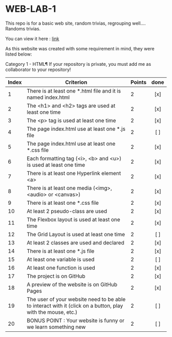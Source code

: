 # WEB-LAB-1

This repo is for a basic web site, random trivias, regrouping well.... Randoms trivias.

You can view it here : [link](https://kumo-chan.github.io/WEB-LAB-1/)

As this website was created with some requirement in mind, they were listed below:

Category 1 - HTML¶
If your repository is private, you must add me as collaborator to your repository!

| Index | Criterion                                                                                                   | Points | done |
|-------|-------------------------------------------------------------------------------------------------------------|--------|:----:|
| 1     | There is at least one *.html file and it is named ìndex.html                                                | 2      | [x]  |
| 2     | The \<h1> and \<h2> tags are used at least one time                                                         | 2      | [x]  |
| 3     | The \<p> tag is used at least one time                                                                      | 2      | [x]  |
| 4     | The page index.html use at least one *.js file                                                              | 2      | [ ]  |
| 5     | The page index.html use at least one *.css file                                                             | 2      | [x]  |
| 6     | Each formatting tag (\<i>, \<b> and \<u>) is used at least one time                                         | 2      | [x]  |
| 7     | There is at least one Hyperlink element \<a>                                                                | 2      | [x]  |
| 8     | There is at least one media (\<img>, \<audio> or \<canvas>)                                                 | 2      | [x]  |
| 9     | There is at least one *.css file                                                                            | 2      | [x]  |
| 10    | At least 2 pseudo-class are used                                                                            | 2      | [x]  |
| 11    | The Flexbox layout is used at least one time                                                                | 2      | [x]  |
| 12    | The Grid Layout is used at least one time                                                                   | 2      | [ ]  |
| 13    | At least 2 classes are used and declared                                                                    | 2      | [x]  |
| 14    | There is at least one *.js file                                                                             | 2      | [x]  |
| 15    | At least one variable is used                                                                               | 2      | [ ]  |
| 16    | At least one function is used                                                                               | 2      | [x]  |
| 17    | The project is on GitHub                                                                                    | 2      | [x]  |
| 18    | A preview of the website is on GitHub Pages                                                                 | 2      | [x]  |
| 19    | The user of your website need to be able to interact with it (click on a button, play with the mouse, etc.) | 2      | [ ]  |
| 20    | BONUS POINT : Your website is funny or we learn something new                                               | 2      | [ ]  |
